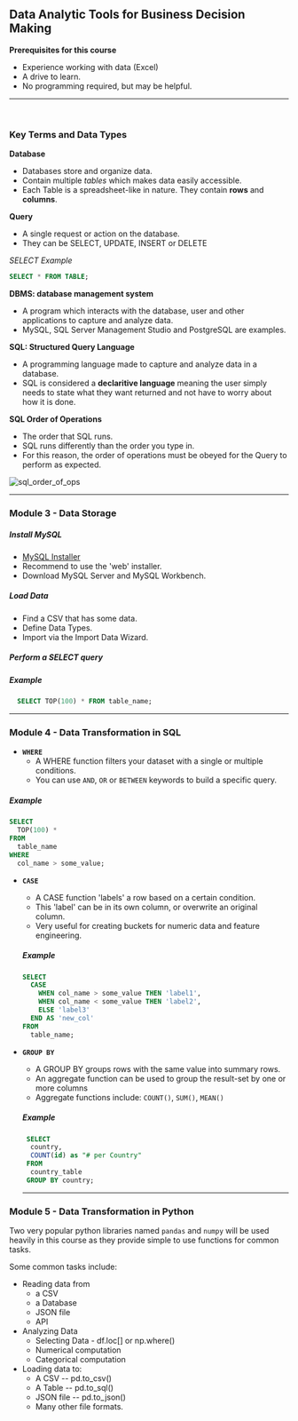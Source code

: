 ## **Data Analytic Tools for Business Decision Making**

**Prerequisites for this course**
- Experience working with data (Excel)
- A drive to learn.
- No programming required, but may be helpful. 

---

<br>

### Key Terms and Data Types
**Database**
- Databases store and organize data. 
- Contain multiple _tables_ which makes data easily accessible.
- Each Table is a spreadsheet-like in nature. They contain **rows** and **columns**. 

**Query**
- A single request or action on the database.
- They can be SELECT, UPDATE, INSERT or DELETE

_SELECT Example_

```sql
SELECT * FROM TABLE;
```

**DBMS: database management system**
- A program which interacts with the database, user and other applications to capture and analyze data. 
- MySQL, SQL Server Management Studio and PostgreSQL are examples. 

**SQL: Structured Query Language**
- A programming language made to capture and analyze data in a database. 
- SQL is considered a __declaritive language__ meaning the user simply needs to state what they want returned and not have to worry about how it is done. 

**SQL Order of Operations** 

- The order that SQL runs.
- SQL runs differently than the order you type in. 
- For this reason, the order of operations must be obeyed for the Query to perform as expected. 

![sql_order_of_ops](https://github.com/AGWeb18/lessons/blob/master/imgs/orderofoperations.png "SQL Order of Operations")

---

### Module 3 - Data Storage

##### Install MySQL
- [MySQL Installer](https://dev.mysql.com/downloads/installer/)
- Recommend to use the 'web' installer. 
- Download MySQL Server and MySQL Workbench. 

##### Load Data
- Find a CSV that has some data. 
- Define Data Types. 
- Import via the Import Data Wizard. 

##### Perform a SELECT query
##### *Example*
```sql
  SELECT TOP(100) * FROM table_name;
```


---
### Module 4 - Data Transformation in SQL
- **`WHERE`**
  - A WHERE function filters your dataset with a single or multiple conditions. 
  - You can use `AND`, `OR` or `BETWEEN` keywords to build a specific query.

##### *Example*
```sql
SELECT 
  TOP(100) * 
FROM 
  table_name
WHERE
  col_name > some_value; 
```

- **`CASE`**
  - A CASE function 'labels' a row based on a certain condition. 
  - This 'label' can be in its own column, or overwrite an original column. 
  - Very useful for creating buckets for numeric data and feature engineering. 
  
  ##### *Example*
  
  ```sql
  SELECT 
    CASE 
      WHEN col_name > some_value THEN 'label1',
      WHEN col_name < some_value THEN 'label2', 
      ELSE 'label3'
    END AS 'new_col'
  FROM
    table_name;
  ```

- **`GROUP BY`**
  - A GROUP BY groups rows with the same value into summary rows. 
  - An aggregate function can be used to group the result-set by one or more columns
  - Aggregate functions include: `COUNT()`, `SUM()`, `MEAN()`
  
  ##### *Example*
  ```sql
   SELECT 
    country, 
    COUNT(id) as "# per Country"
   FROM
    country_table
   GROUP BY country;
  ```
  
  ---
  
  
### Module 5 - Data Transformation in Python
Two very popular python libraries named `pandas` and `numpy` will be used heavily in this course as they provide simple to use functions for common tasks. 

Some common tasks include: 

- Reading data from
  -  a CSV
  -  a Database
  -  JSON file
  -  API
- Analyzing Data
  - Selecting Data - df.loc[] or np.where()
  - Numerical computation
  - Categorical computation
- Loading data to:
  - A CSV -- pd.to_csv()
  - A Table -- pd.to_sql()
  - JSON file -- pd.to_json()
  - Many other file formats. 

  

